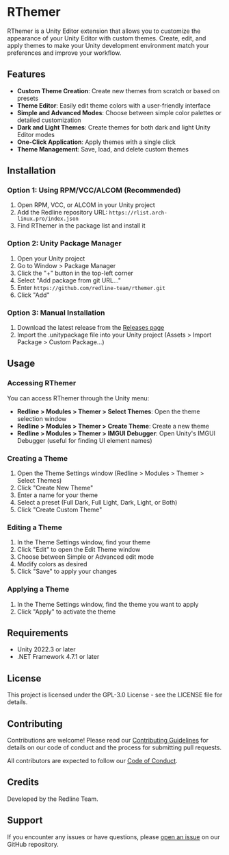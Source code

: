 # RThemer

RThemer is a Unity Editor extension that allows you to customize the appearance of your Unity Editor with custom themes. Create, edit, and apply themes to make your Unity development environment match your preferences and improve your workflow.

## Features

- **Custom Theme Creation**: Create new themes from scratch or based on presets
- **Theme Editor**: Easily edit theme colors with a user-friendly interface
- **Simple and Advanced Modes**: Choose between simple color palettes or detailed customization
- **Dark and Light Themes**: Create themes for both dark and light Unity Editor modes
- **One-Click Application**: Apply themes with a single click
- **Theme Management**: Save, load, and delete custom themes

## Installation

### Option 1: Using RPM/VCC/ALCOM (Recommended)

1. Open RPM, VCC, or ALCOM in your Unity project
2. Add the Redline repository URL: `https://rlist.arch-linux.pro/index.json`
3. Find RThemer in the package list and install it

### Option 2: Unity Package Manager

1. Open your Unity project
2. Go to Window > Package Manager
3. Click the "+" button in the top-left corner
4. Select "Add package from git URL..."
5. Enter `https://github.com/redline-team/rthemer.git`
6. Click "Add"

### Option 3: Manual Installation

1. Download the latest release from the [Releases page](https://github.com/redline-team/rthemer/releases)
2. Import the .unitypackage file into your Unity project (Assets > Import Package > Custom Package...)

## Usage

### Accessing RThemer

You can access RThemer through the Unity menu:

- **Redline > Modules > Themer > Select Themes**: Open the theme selection window
- **Redline > Modules > Themer > Create Theme**: Create a new theme
- **Redline > Modules > Themer > IMGUI Debugger**: Open Unity's IMGUI Debugger (useful for finding UI element names)

### Creating a Theme

1. Open the Theme Settings window (Redline > Modules > Themer > Select Themes)
2. Click "Create New Theme"
3. Enter a name for your theme
4. Select a preset (Full Dark, Full Light, Dark, Light, or Both)
5. Click "Create Custom Theme"

### Editing a Theme

1. In the Theme Settings window, find your theme
2. Click "Edit" to open the Edit Theme window
3. Choose between Simple or Advanced edit mode
4. Modify colors as desired
5. Click "Save" to apply your changes

### Applying a Theme

1. In the Theme Settings window, find the theme you want to apply
2. Click "Apply" to activate the theme

## Requirements

- Unity 2022.3 or later
- .NET Framework 4.7.1 or later

## License

This project is licensed under the GPL-3.0 License - see the LICENSE file for details.

## Contributing

Contributions are welcome! Please read our [Contributing Guidelines](CONTRIBUTING.md) for details on our code of conduct and the process for submitting pull requests.

All contributors are expected to follow our [Code of Conduct](CODE_OF_CONDUCT.md).

## Credits

Developed by the Redline Team.

## Support

If you encounter any issues or have questions, please [open an issue](https://github.com/redline-team/rthemer/issues) on our GitHub repository.
